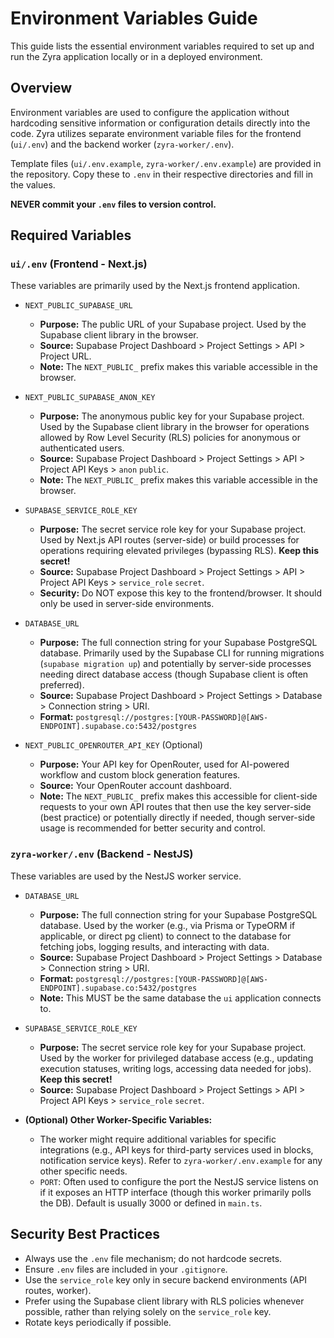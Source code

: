 # Environment Variables Guide

This guide lists the essential environment variables required to set up and run the Zyra application locally or in a deployed environment.

## Overview

Environment variables are used to configure the application without hardcoding sensitive information or configuration details directly into the code. Zyra utilizes separate environment variable files for the frontend (`ui/.env`) and the backend worker (`zyra-worker/.env`).

Template files (`ui/.env.example`, `zyra-worker/.env.example`) are provided in the repository. Copy these to `.env` in their respective directories and fill in the values.

**NEVER commit your `.env` files to version control.**

## Required Variables

### `ui/.env` (Frontend - Next.js)

These variables are primarily used by the Next.js frontend application.

-   `NEXT_PUBLIC_SUPABASE_URL`
    -   **Purpose:** The public URL of your Supabase project. Used by the Supabase client library in the browser.
    -   **Source:** Supabase Project Dashboard > Project Settings > API > Project URL.
    -   **Note:** The `NEXT_PUBLIC_` prefix makes this variable accessible in the browser.

-   `NEXT_PUBLIC_SUPABASE_ANON_KEY`
    -   **Purpose:** The anonymous public key for your Supabase project. Used by the Supabase client library in the browser for operations allowed by Row Level Security (RLS) policies for anonymous or authenticated users.
    -   **Source:** Supabase Project Dashboard > Project Settings > API > Project API Keys > `anon` `public`.
    -   **Note:** The `NEXT_PUBLIC_` prefix makes this variable accessible in the browser.

-   `SUPABASE_SERVICE_ROLE_KEY`
    -   **Purpose:** The secret service role key for your Supabase project. Used by Next.js API routes (server-side) or build processes for operations requiring elevated privileges (bypassing RLS). **Keep this secret!**
    -   **Source:** Supabase Project Dashboard > Project Settings > API > Project API Keys > `service_role` `secret`.
    -   **Security:** Do NOT expose this key to the frontend/browser. It should only be used in server-side environments.

-   `DATABASE_URL`
    -   **Purpose:** The full connection string for your Supabase PostgreSQL database. Primarily used by the Supabase CLI for running migrations (`supabase migration up`) and potentially by server-side processes needing direct database access (though Supabase client is often preferred).
    -   **Source:** Supabase Project Dashboard > Project Settings > Database > Connection string > URI.
    -   **Format:** `postgresql://postgres:[YOUR-PASSWORD]@[AWS-ENDPOINT].supabase.co:5432/postgres`

-   `NEXT_PUBLIC_OPENROUTER_API_KEY` (Optional)
    -   **Purpose:** Your API key for OpenRouter, used for AI-powered workflow and custom block generation features.
    -   **Source:** Your OpenRouter account dashboard.
    -   **Note:** The `NEXT_PUBLIC_` prefix makes this accessible for client-side requests to your own API routes that then use the key server-side (best practice) or potentially directly if needed, though server-side usage is recommended for better security and control.

### `zyra-worker/.env` (Backend - NestJS)

These variables are used by the NestJS worker service.

-   `DATABASE_URL`
    -   **Purpose:** The full connection string for your Supabase PostgreSQL database. Used by the worker (e.g., via Prisma or TypeORM if applicable, or direct pg client) to connect to the database for fetching jobs, logging results, and interacting with data.
    -   **Source:** Supabase Project Dashboard > Project Settings > Database > Connection string > URI.
    -   **Format:** `postgresql://postgres:[YOUR-PASSWORD]@[AWS-ENDPOINT].supabase.co:5432/postgres`
    -   **Note:** This MUST be the same database the `ui` application connects to.

-   `SUPABASE_SERVICE_ROLE_KEY`
    -   **Purpose:** The secret service role key for your Supabase project. Used by the worker for privileged database access (e.g., updating execution statuses, writing logs, accessing data needed for jobs). **Keep this secret!**
    -   **Source:** Supabase Project Dashboard > Project Settings > API > Project API Keys > `service_role` `secret`.

-   **(Optional) Other Worker-Specific Variables:**
    -   The worker might require additional variables for specific integrations (e.g., API keys for third-party services used in blocks, notification service keys). Refer to `zyra-worker/.env.example` for any other specific needs.
    -   `PORT`: Often used to configure the port the NestJS service listens on if it exposes an HTTP interface (though this worker primarily polls the DB). Default is usually 3000 or defined in `main.ts`.

## Security Best Practices

-   Always use the `.env` file mechanism; do not hardcode secrets.
-   Ensure `.env` files are included in your `.gitignore`.
-   Use the `service_role` key only in secure backend environments (API routes, worker).
-   Prefer using the Supabase client library with RLS policies whenever possible, rather than relying solely on the `service_role` key.
-   Rotate keys periodically if possible.
